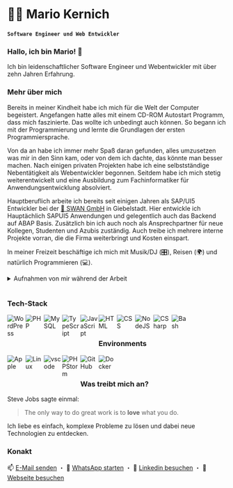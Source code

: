 <p align="center">

# 👨‍💻 Mario Kernich

**`Software Engineer und Web Entwickler`**

</p>

### Hallo, ich bin Mario! 👋

Ich bin leidenschaftlicher Software Engineer und Webentwickler mit über zehn Jahren Erfahrung.

### Mehr über mich

Bereits in meiner Kindheit habe ich mich für die Welt der Computer begeistert. Angefangen hatte alles mit einem CD-ROM Autostart Programm, dass mich faszinierte. Das wollte ich unbedingt auch können. So begann ich mit der Programmierung und lernte die Grundlagen der ersten Programmiersprache.

Von da an habe ich immer mehr Spaß daran gefunden, alles umzusetzen was mir in den Sinn kam, oder von dem ich dachte, das könnte man besser machen. Nach einigen privaten Projekten habe ich eine selbstständige Nebentätigkeit als Webentwickler begonnen. Seitdem habe ich mich stetig weiterentwickelt und eine Ausbildung zum Fachinformatiker für Anwendungsentwicklung absolviert.

Hauptberuflich arbeite ich bereits seit einigen Jahren als SAP/UI5 Entwickler bei der [🦢 SWAN GmbH](https://swan.de) in Giebelstadt. Hier entwickle ich Hauptächlich SAPUI5 Anwendungen und gelegentlich auch das Backend auf ABAP Basis. Zusätzlich bin ich auch noch als Ansprechpartner für neue Kollegen, Studenten und Azubis zuständig. Auch treibe ich mehrere interne Projekte vorran, die die Firma weiterbringt und Kosten einspart.

In meiner Freizeit beschäftige ich mich mit Musik/DJ (🎛️), Reisen (🌍) und natürlich Programmieren (💻).

<details>
  <summary>Aufnahmen von mir während der Arbeit</summary>
  
  ![HackerCat](./giphy.gif)
</details>

#

### Tech-Stack

<img align="left" alt="WordPress" width="40px" style="padding-right:2px;margin-bottom:10px"  src="https://cdn.jsdelivr.net/gh/devicons/devicon/icons/wordpress/wordpress-original.svg" />     
<img align="left" alt="PHP" width="40px" style="padding-right:2px;margin-bottom:10px"  src="https://cdn.jsdelivr.net/gh/devicons/devicon/icons/php/php-original.svg" />
<img align="left" alt="MySQL" width="40px" style="padding-right:2px;margin-bottom:10px" src="https://cdn.jsdelivr.net/gh/devicons/devicon/icons/mysql/mysql-original.svg" />
<img align="left" alt="TypeScript" width="40px" style="padding-right:2px;margin-bottom:10px" src="https://cdn.jsdelivr.net/gh/devicons/devicon/icons/typescript/typescript-plain.svg" />
<img align="left" alt="JavaScript" width="40px" style="padding-right:2px;margin-bottom:10px" src="https://cdn.jsdelivr.net/gh/devicons/devicon/icons/javascript/javascript-plain.svg" />
<img align="left" alt="HTML" width="40px" style="padding-right:2px;margin-bottom:10px" src="https://cdn.jsdelivr.net/gh/devicons/devicon/icons/html5/html5-plain.svg" />
<img align="left" alt="CSS" width="40px" style="padding-right:2px;margin-bottom:10px" src="https://cdn.jsdelivr.net/gh/devicons/devicon/icons/css3/css3-plain.svg" />
<img align="left" alt="NodeJS" width="40px" style="padding-right:2px;margin-bottom:10px" src="https://cdn.jsdelivr.net/gh/devicons/devicon/icons/nodejs/nodejs-original.svg" />
<img align="left" alt="CSharp" width="40px" style="padding-right:2px;margin-bottom:10px" src="https://cdn.jsdelivr.net/gh/devicons/devicon/icons/csharp/csharp-original.svg" />
<img align="left" alt="Bash" width="40px" style="padding-right:2px;margin-bottom:10px" src="https://cdn.jsdelivr.net/gh/devicons/devicon/icons/bash/bash-original.svg" />

<br>

#

### Environments

<img align="left" alt="Apple" width="40px" style="padding-right:2px;padding-bottom:10px" src="https://cdn.jsdelivr.net/gh/devicons/devicon/icons/apple/apple-original.svg" />   
<img align="left" alt="Linux" width="40px" style="padding-right:2px;padding-bottom:10px" src="https://cdn.jsdelivr.net/gh/devicons/devicon/icons/linux/linux-original.svg" />
<img align="left" alt="vscode" width="40px" style="padding-right:2px;padding-bottom:10px" src="https://cdn.jsdelivr.net/gh/devicons/devicon/icons/vscode/vscode-original.svg" />
<img align="left" alt="PHPStorm" width="40px" style="padding-right:2px;padding-bottom:10px"  src="https://cdn.jsdelivr.net/gh/devicons/devicon/icons/phpstorm/phpstorm-original.svg" />
<img align="left" alt="GitHub" width="40px" style="padding-right:2px;padding-bottom:10px" src="https://cdn.jsdelivr.net/gh/devicons/devicon/icons/github/github-original.svg" />
<img align="left" alt="Docker" width="40px" style="padding-right:2px;padding-bottom:10px" src="https://cdn.jsdelivr.net/gh/devicons/devicon/icons/docker/docker-original.svg" />

<br>

#

### Was treibt mich an?

Steve Jobs sagte einmal:

> The only way to do great work is to **love** what you do.

Ich liebe es einfach, komplexe Probleme zu lösen und dabei neue Technologien zu entdecken.

### Konakt

📫 [E-Mail senden](mailto:contact@marioke.dev) ・ 💬 [WhatsApp starten](https://wa.me/%2B4915110573779) ・ 🔗 [Linkedin besuchen](https://www.linkedin.com/in/mario-kernich-370b071b5/) ・ 🔗 [Webseite besuchen](https://marioke.dev)
